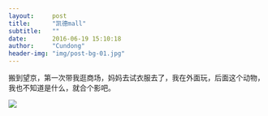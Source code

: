 ```yaml
---
layout:     post
title:      "凯德mall"
subtitle:   ""
date:       2016-06-19 15:10:18
author:     "Cundong"
header-img: "img/post-bg-01.jpg"
---
```


<p>
	搬到望京，第一次带我逛商场，妈妈去试衣服去了，我在外面玩，后面这个动物，我也不知道是什么，就合个影吧。
</p>

<a href="#">
    <img src="{{ site.baseurl }}/img/map_67.jpg">
</a>
